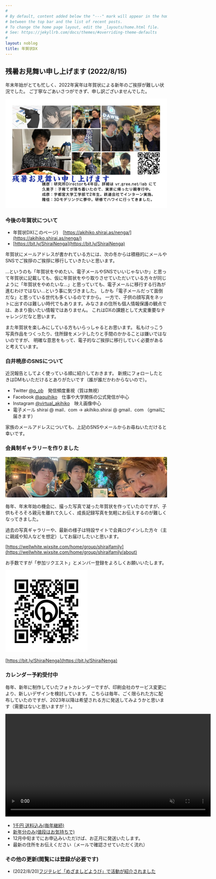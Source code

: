 ```yaml
---
#
# By default, content added below the "---" mark will appear in the home page
# between the top bar and the list of recent posts.
# To change the home page layout, edit the _layouts/home.html file.
# See: https://jekyllrb.com/docs/themes/#overriding-theme-defaults
#
layout: noblog
title: 年賀状DX
---
```

## 残暑お見舞い申し上げます (2022/8/15)

年末年始がとても忙しく、2022年寅年は年賀状による新年のご挨拶が難しい状況でした。
ご丁寧なごあいさつができず、申し訳ございませんでした。

![2022SummerPostcard](20220814-postcard.jpg)

### 今後の年賀状について

- 年賀状DX(このページ)　[https://akihiko.shirai.as/nenga/](https://akihiko.shirai.as/nenga/)
- [https://bit.ly/ShiraiNenga](https://bit.ly/ShiraiNenga)

年賀状にメールアドレスが書かれている方には、次の冬からは積極的にメールやSNSでご挨拶のご挨拶に移行していきたいと思います。

…というのも「年賀状をやめたい、電子メールやSNSでいいじゃないか」と思って年賀状に記載しても、仮に年賀状をやり取りさせていただいている方々が同じように「年賀状をやめたいな…」と思っていても、電子メールに移行する行為が進むわけではない…という事に気づきました。
しかも「電子メールだって面倒だな」と思っている世代も多くいるのですから。
一方で、子供の顔写真をネットに出すのは難しい時代でもあります。みなさまの住所も個人情報保護の観点では、あまり扱いたい情報ではありません。
これはDXの課題として大変重要なチャレンジだなと思います。

また年賀状を楽しみにしている方もいらっしゃるとお思います。
私もけっこう写真作品をつくったり、住所録をメンテしたりと手間のかかることは嫌いではないのですが、
明確な意思をもって、電子的なご挨拶に移行していく必要があると考えています。

### 白井暁彦のSNSについて

近況報告としてよく使っている順に紹介しておきます。
新規にフォローしたときはDMもいただけるとありがたいです（誰が誰だかわからないので）。

- Twitter [@o_ob](https://twitter.com/o_ob)　発信頻度重視（質は無視）
- Facebook [@aquihiko](https://www.facebook.com/aquihiko)　仕事や大学関係の公式発信が中心
- Instagram [@virtual_akihiko](https://www.instagram.com/virtual_akihiko/)　映え画像中心
- 電子メール shirai @ mail．com → akihiko.shirai @ gmail．com （gmailに届きます）

家族のメールアドレスについても、上記のSNSやメールからお尋ねいただけると幸いです。


### 会員制ギャラリーを作りました

![Gallery](gallery2022.jpg)

毎年、年末年始の機会に、撮った写真で凝った年賀状を作っていたのですが、子供もそろそろ親元を離れて久しく、成長記録写真を気軽にお伝えするのが難しくなってきました。

過去の写真ギャラリーや、最新の様子は特設サイトで会員ログインした方々（主に親戚や知人などを想定）してお届けしたいと思います。

[https://wellwhite.wixsite.com/home/group/shiraifamily](https://wellwhite.wixsite.com/home/group/shiraifamily/about)

お手数ですが「参加リクエスト」とメンバー登録をよろしくお願いいたします。

![bit.ly/ShiraiNenga.png](bit.ly_ShiraiNenga.png "QR Code bit.ly/ShiraiNenga")

[https://bit.ly/ShiraiNenga](https://bit.ly/ShiraiNenga)


### カレンダー予約受付中

毎年、新年に制作していたフォトカレンダーですが、印刷会社のサービス変更により、新しいデザインを検討しています。
こちらは毎年、ごく限られた方に配布していたのですが、2023年以降は希望される方に発送してみようかと思います（需要はないと思いますが！）。

<div text-align="center"><video width="640" autoplay muted>
    <source src="calender2022.webm" type="video/webm">
    Sorry, your browser doesn't support embedded videos.
</video>
</div>

<script async src="https://js.stripe.com/v3/pricing-table.js"></script>
<stripe-pricing-table pricing-table-id="prctbl_1LWOkfJfkX39Jp3WPNvQTRdn"
publishable-key="pk_live_51LW2slJfkX39Jp3WoE7viyPaecIvOGWhRUOsKnBQrUes9dijHyzeR7buHzFv2yf1a2D13SCGuvc4TZQOmIipyPJ000U01tWQT4">
</stripe-pricing-table>


- [1千円 送料込み(毎年継続)](https://buy.stripe.com/cN203545J4E62By7ss)
- [新年分のみ(値段はお気持ちで)](https://buy.stripe.com/eVa9DF0Tx6Me3FCaEF)
- 12月中旬までにお申込みいただけば、お正月に発送いたします。
- 最新の住所をお伝えください（メールで確認させていただく流れ）

### その他の更新(閲覧には登録が必要です)
- (2022/8/20)[フジテレビ「めざましどようび」で活動が紹介されました](https://wellwhite.wixsite.com/home/group/shiraifamily/discussion/0b92012a-5c91-4add-8c26-b03ecfc0df48)


